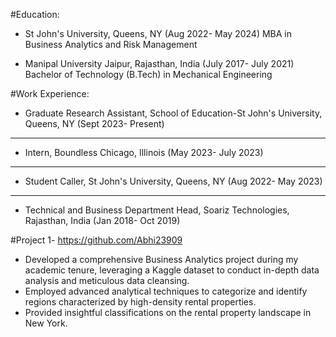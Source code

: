 #Education:
  * St John's University, Queens, NY (Aug 2022- May 2024)
    MBA in Business Analytics and Risk Management

  * Manipal University Jaipur, Rajasthan, India (July 2017- July 2021)
    Bachelor of Technology (B.Tech) in Mechanical Engineering 


#Work Experience:
  * Graduate Research Assistant, School of Education-St John's University, Queens, NY (Sept 2023- Present)
--------------------------------------------------------
  * Intern, Boundless Chicago, Illinois (May 2023- July 2023)
--------------------------------------------------------
  * Student Caller, St John's University, Queens, NY (Aug 2022- May 2023)
--------------------------------------------------------
  * Technical and Business Department Head, Soariz Technologies, Rajasthan, India (Jan 2018- Oct 2019)


#Project 1- https://github.com/Abhi23909 
* Developed a comprehensive Business Analytics project during my academic tenure, leveraging a Kaggle dataset to conduct in-depth data analysis and meticulous data cleansing.
* Employed advanced analytical techniques to categorize and identify regions characterized by high-density rental properties.
* Provided insightful classifications on the rental property landscape in New York.



